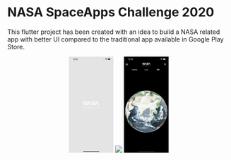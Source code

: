 # NASA SpaceApps Challenge 2020

This flutter project has been created with an idea to build a NASA related app with better UI compared to the traditional app available in Google Play Store.

<p float="left" align="center">
  <img src="/gif-1.gif"  width=20%/> 
  <img src="/gif-2.gif"  width=20%/>
  <img src="/image-3.png"  width=20%/>
</p>
